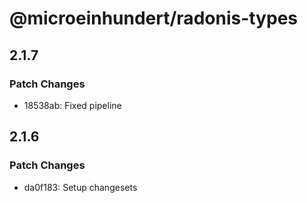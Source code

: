 # @microeinhundert/radonis-types

## 2.1.7

### Patch Changes

- 18538ab: Fixed pipeline

## 2.1.6

### Patch Changes

- da0f183: Setup changesets
